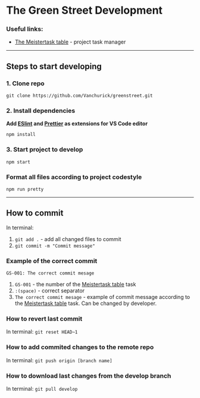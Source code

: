 # The Green Street Development

### Useful links:
- [The Meistertask table](https://www.meistertask.com/app/project/nhK6nEaf/green-street-project "The Meistertask table") - project task manager

------------
## Steps to start developing
### 1. Clone repo

`git clone https://github.com/Vanchurick/greenstreet.git`

### 2. Install dependencies
**Add [ESlint](https://marketplace.visualstudio.com/items?itemname=dbaeumer.vscode-eslint "eslint") and [Prettier](https://marketplace.visualstudio.com/items?itemname=esbenp.prettier-vscode "prettier") as extensions for VS Code editor**

`npm install`

### 3. Start project to develop

`npm start`

### Format all files according to project codestyle 

`npm run pretty`

------------



## How to commit
In terminal:
1. `git add .` - add all changed files to commit
2. `git commit -m "Commit message"`

### Example of the correct commit

`GS-001: The correct commit mesage`

1. `GS-001` - the number of the [Meistertask table](https://www.meistertask.com/app/project/nhK6nEaf/green-street-project "Meistertask task table") task
2. `:(space)` - correct separator
3. `The correct commit mesage` - example of commit message according to the [Meistertask table](https://www.meistertask.com/app/project/nhK6nEaf/green-street-project "Meistertask task table") task. Can be changed by developer.

### How to revert last commit
In terminal:
`git reset HEAD~1`

### How to add commited changes to the remote repo
In terminal:
`git push origin [branch name]`

### How to download last changes from the develop branch
In terminal:
`git pull develop`
